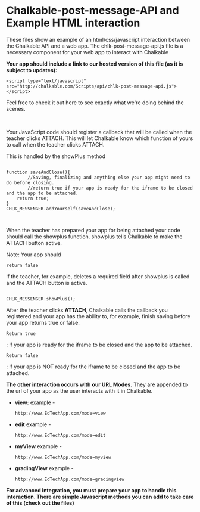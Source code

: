 <h1>Chalkable-post-message-API and Example HTML interaction</h1>

<p>These files show an example of an html/css/javascript interaction between the Chalkable API and a web app. The chlk-post-message-api.js file is a necessary component for your web app to interact with Chalkable</p>

<p><b>Your app should include a link to our hosted version of this file (as it is subject to updates):</b></p>
<pre><code>&lt;script type="text/javascript" src="http://chalkable.com/Scripts/api/chlk-post-message-api.js"&gt;&lt;/script&gt;</code></pre>

<p>Feel free to check it out here to see exactly what we're doing behind the scenes. <p>
<br>
<p>Your JavaScript code should register a callback that will be called when the teacher clicks ATTACH. This will let Chalkable know which function of yours to call when the teacher clicks ATTACH.</p>

<p>This is handled by the showPlus method</p>
<pre><code>
function saveAndClose(){
        //Saving, finalizing and anything else your app might need to do before closing.
        //return true if your app is ready for the iframe to be closed and the app to be attached.
    return true;
}
CHLK_MESSENGER.addYourself(saveAndClose);

</code></pre>
<p>When the teacher has prepared your app for being attached your code should call the <span class="monaco">showplus</span> function. <span class="monaco">showplus</span> tells Chalkable to make the ATTACH button active.</li>
<p>Note: Your app should <pre><code>return false</code></pre> if the teacher, for example, deletes a required field after showplus is called and the ATTACH button is active.</p>

<pre><code>
CHLK_MESSENGER.showPlus();
</code></pre>
<p>After the teacher clicks <strong>ATTACH</strong>, Chalkable calls the callback you registered and your app has the ability to, for example, finish saving before your app returns <span class="monaco">true</span> or <span class="monaco">false</span>. </li>
<p><pre><code>Return true</code></pre>: if your app is ready for the iframe to be closed and the app to be attached.</p>
<p><pre><code>Return false</code></pre>: if your app is NOT ready for the iframe to be closed and the app to be attached.</p>
          
<p><b>The other interaction occurs with our URL Modes</b>. They are appended to the url of your app as the user interacts with it in Chalkable.</p>
<ul>
<li><b>view:</b> example - <pre><code>http://www.EdTechApp.com/mode=view</code></pre></li>
<li><b>edit</b> example - <pre><code>http://www.EdTechApp.com/mode=edit</code></pre></li>
<li><b>myView</b> example - <pre><code>http://www.EdTechApp.com/mode=myview</code></pre> </li>
<li><b>gradingView</b> example - <pre><code>http://www.EdTechApp.com/mode=gradingview</code></pre></li>
</ul>

<b>For advanced integration, you must prepare your app to handle this interaction. There are simple Javascript methods you can add to take care of this (check out the files)</b>